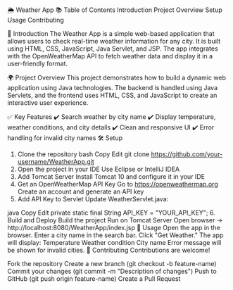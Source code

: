 🌦️ Weather App
📚 Table of Contents
Introduction
Project Overview
Setup
Usage
Contributing

📝 Introduction
The Weather App is a simple web-based application that allows users to check real-time weather information for any city. It is built using HTML, CSS, JavaScript, Java Servlet, and JSP. The app integrates with the OpenWeatherMap API to fetch weather data and display it in a user-friendly format.

🌍 Project Overview
This project demonstrates how to build a dynamic web application using Java technologies. The backend is handled using Java Servlets, and the frontend uses HTML, CSS, and JavaScript to create an interactive user experience.

✅ Key Features
✔️ Search weather by city name
✔️ Display temperature, weather conditions, and city details
✔️ Clean and responsive UI
✔️ Error handling for invalid city names
🛠️ Setup
1. Clone the repository
bash
Copy
Edit
git clone https://github.com/your-username/WeatherApp.git
2. Open the project in your IDE
Use Eclipse or IntelliJ IDEA
3. Add Tomcat Server
Install Tomcat 10 and configure it in your IDE
4. Get an OpenWeatherMap API Key
Go to https://openweathermap.org
Create an account and generate an API key
5. Add API Key to Servlet
Update WeatherServlet.java:

java
Copy
Edit
private static final String API_KEY = "YOUR_API_KEY";
6. Build and Deploy
Build the project
Run on Tomcat Server
Open browser → http://localhost:8080/WeatherApp/index.jsp
🚀 Usage
Open the app in the browser.
Enter a city name in the search bar.
Click "Get Weather."
The app will display:
Temperature
Weather condition
City name
Error message will be shown for invalid cities.
🤝 Contributing
Contributions are welcome!

Fork the repository
Create a new branch (git checkout -b feature-name)
Commit your changes (git commit -m "Description of changes")
Push to GitHub (git push origin feature-name)
Create a Pull Request
